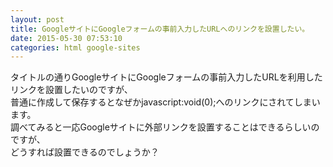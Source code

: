 ```yaml
---
layout: post
title: GoogleサイトにGoogleフォームの事前入力したURLへのリンクを設置したい。
date: 2015-05-30 07:53:10
categories: html google-sites
---
```

<!-- {% raw %} -->
<p>タイトルの通りGoogleサイトにGoogleフォームの事前入力したURLを利用したリンクを設置したいのですが、<br>
普通に作成して保存するとなぜかjavascript:void(0);へのリンクにされてしまいます。<br>
調べてみると一応Googleサイトに外部リンクを設置することはできるらしいのですが、<br>
どうすれば設置できるのでしょうか？</p>
<!-- {% endraw %} -->
